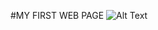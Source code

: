 #MY FIRST WEB PAGE
![Alt Text](https://cdn.gearpatrol.com/wp-content/uploads/2019/01/Complete-Audi-Buying-Guide-gear-patrol-lead-full.jpg)

